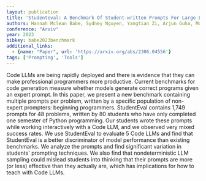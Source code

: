 ```yaml
---
layout: publication
title: 'Studenteval: A Benchmark Of Student-written Prompts For Large Language Models Of Code'
authors: Hannah Mclean Babe, Sydney Nguyen, Yangtian Zi, Arjun Guha, Molly Q Feldman, Carolyn Jane Anderson
conference: "Arxiv"
year: 2023
bibkey: babe2023benchmark
additional_links:
  - {name: "Paper", url: 'https://arxiv.org/abs/2306.04556'}
tags: ['Prompting', 'Tools']
---
```

Code LLMs are being rapidly deployed and there is evidence that they can make
professional programmers more productive. Current benchmarks for code
generation measure whether models generate correct programs given an expert
prompt. In this paper, we present a new benchmark containing multiple prompts
per problem, written by a specific population of non-expert prompters:
beginning programmers. StudentEval contains 1,749 prompts for 48 problems,
written by 80 students who have only completed one semester of Python
programming. Our students wrote these prompts while working interactively with
a Code LLM, and we observed very mixed success rates. We use StudentEval to
evaluate 5 Code LLMs and find that StudentEval is a better discriminator of
model performance than existing benchmarks. We analyze the prompts and find
significant variation in students' prompting techniques. We also find that
nondeterministic LLM sampling could mislead students into thinking that their
prompts are more (or less) effective than they actually are, which has
implications for how to teach with Code LLMs.
